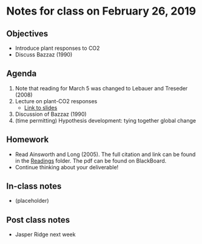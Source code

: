 # Notes for class on February 26, 2019

## Objectives
- Introduce plant responses to CO2
- Discuss Bazzaz (1990)

## Agenda
1. Note that reading for March 5 was changed to Lebauer and Treseder (2008)
2. Lecture on plant-CO2 responses
	 - [Link to slides](../Lecture_Slides/02.26.19_CO2.pdf)
3. Discussion of Bazzaz (1990)
4. (time permitting) Hypothesis development: tying together global change

## Homework
- Read Ainsworth and Long (2005). The full citation and link can be found in the 
[Readings](../Readings) folder. The pdf can be found on BlackBoard.
- Continue thinking about your deliverable!

## In-class notes
- (placeholder)

## Post class notes
- Jasper Ridge next week